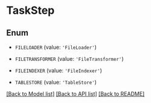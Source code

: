 # TaskStep


## Enum

* `FILELOADER` (value: `'FileLoader'`)

* `FILETRANSFORMER` (value: `'FileTransformer'`)

* `FILEINDEXER` (value: `'FileIndexer'`)

* `TABLESTORE` (value: `'TableStore'`)

[[Back to Model list]](../README.md#documentation-for-models) [[Back to API list]](../README.md#documentation-for-api-endpoints) [[Back to README]](../README.md)


